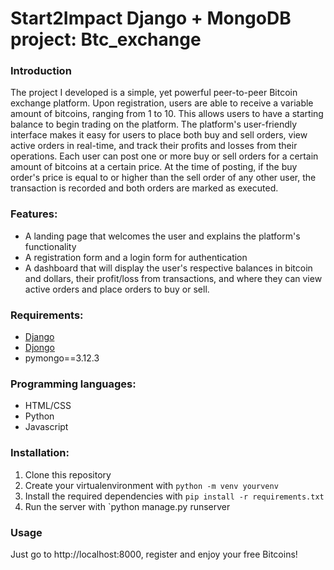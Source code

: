 # Start2Impact Django + MongoDB project: Btc_exchange

### Introduction
The project I developed is a simple, yet powerful peer-to-peer Bitcoin exchange platform. Upon registration, users are able to receive a variable amount of bitcoins, ranging from 1 to 10. This allows users to have a starting balance to begin trading on the platform.
The platform's user-friendly interface makes it easy for users to place both buy and sell orders, view active orders in real-time, and track their profits and losses from their operations. Each user can post one or more buy or sell orders for a certain amount of bitcoins at a certain price. At the time of posting, if the buy order's price is equal to or higher than the sell order of any other user, the transaction is recorded and both orders are marked as executed.

### Features:
- A landing page that welcomes the user and explains the platform's functionality
- A registration form and a login form for authentication 
- A dashboard that will display the user's respective balances in bitcoin and dollars, their profit/loss from transactions, and where they can view active orders and place orders to buy or sell.

### Requirements:
- [Django](https://docs.djangoproject.com/it/4.0/)
- [Djongo](https://www.djongomapper.com/integrating-django-with-mongodb/)
- pymongo==3.12.3

### Programming languages:
- HTML/CSS
- Python
- Javascript

### Installation:
1) Clone this repository
2) Create your virtualenvironment with `python -m venv yourvenv`
3) Install the required dependencies with `pip install -r requirements.txt` 
4) Run the server with `python manage.py runserver

### Usage
Just go to http://localhost:8000, register and enjoy your free Bitcoins! 
